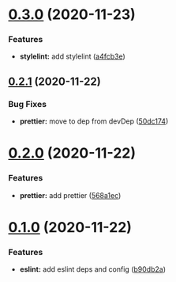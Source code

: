 # [0.3.0](https://github.com/aesop/aesop-code-styles/compare/v0.2.1...v0.3.0) (2020-11-23)


### Features

* **stylelint:** add stylelint ([a4fcb3e](https://github.com/aesop/aesop-code-styles/commit/a4fcb3e2f9d56559dfc72c8b0dadcc6827c7d907))

## [0.2.1](https://github.com/aesop/aesop-code-styles/compare/v0.2.0...v0.2.1) (2020-11-22)


### Bug Fixes

* **prettier:** move to dep from devDep ([50dc174](https://github.com/aesop/aesop-code-styles/commit/50dc17427f301241dc7112f4e71d0a1379b8066b))

# [0.2.0](https://github.com/aesop/aesop-code-styles/compare/v0.1.0...v0.2.0) (2020-11-22)


### Features

* **prettier:** add prettier ([568a1ec](https://github.com/aesop/aesop-code-styles/commit/568a1ec28411b60e2ee526ed3b0ba673f102e9c6))

# [0.1.0](https://github.com/aesop/aesop-code-styles/compare/v0.0.1...v0.1.0) (2020-11-22)


### Features

* **eslint:** add eslint deps and config ([b90db2a](https://github.com/aesop/aesop-code-styles/commit/b90db2ab6e7040e2766bc8a5179d088636af7d2b))
